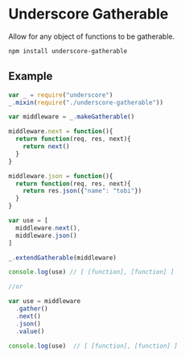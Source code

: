# Underscore Gatherable

Allow for any object of functions to be gatherable.

```bash
npm install underscore-gatherable
```

## Example

```javascript
var _ = require("underscore")
_.mixin(require("./underscore-gatherable"))

var middleware = _.makeGatherable()

middleware.next = function(){
  return function(req, res, next){
    return next()
  }
}

middleware.json = function(){
  return function(req, res, next){
    return res.json({"name": "tobi"})
  }
}

var use = [
  middleware.next(),
  middleware.json()
]

_.extendGatherable(middleware)

console.log(use) // [ [function], [function] ]

//or

var use = middleware
  .gather()
  .next()
  .json()
  .value()

console.log(use)  // [ [function], [function] ]
```

